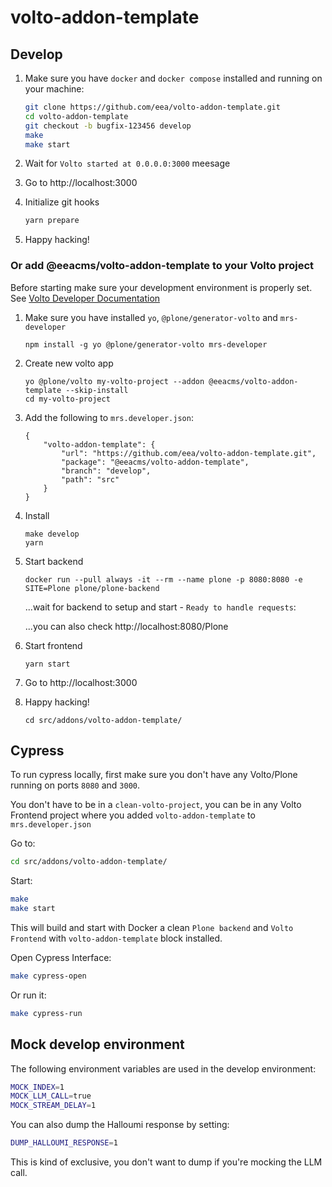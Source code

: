 # volto-addon-template

## Develop

1. Make sure you have `docker` and `docker compose` installed and running on your machine:

   ```Bash
   git clone https://github.com/eea/volto-addon-template.git
   cd volto-addon-template
   git checkout -b bugfix-123456 develop
   make
   make start
   ```

1. Wait for `Volto started at 0.0.0.0:3000` meesage

1. Go to http://localhost:3000

1. Initialize git hooks

   ```Bash
   yarn prepare
   ```

1. Happy hacking!

### Or add @eeacms/volto-addon-template to your Volto project

Before starting make sure your development environment is properly set. See [Volto Developer Documentation](https://docs.voltocms.com/getting-started/install/)

1.  Make sure you have installed `yo`, `@plone/generator-volto` and `mrs-developer`

        npm install -g yo @plone/generator-volto mrs-developer

1.  Create new volto app

        yo @plone/volto my-volto-project --addon @eeacms/volto-addon-template --skip-install
        cd my-volto-project

1.  Add the following to `mrs.developer.json`:

        {
            "volto-addon-template": {
                "url": "https://github.com/eea/volto-addon-template.git",
                "package": "@eeacms/volto-addon-template",
                "branch": "develop",
                "path": "src"
            }
        }

1.  Install

        make develop
        yarn

1.  Start backend

        docker run --pull always -it --rm --name plone -p 8080:8080 -e SITE=Plone plone/plone-backend

    ...wait for backend to setup and start - `Ready to handle requests`:

    ...you can also check http://localhost:8080/Plone

1.  Start frontend

        yarn start

1.  Go to http://localhost:3000

1.  Happy hacking!

        cd src/addons/volto-addon-template/

## Cypress

To run cypress locally, first make sure you don't have any Volto/Plone running on ports `8080` and `3000`.

You don't have to be in a `clean-volto-project`, you can be in any Volto Frontend
project where you added `volto-addon-template` to `mrs.developer.json`

Go to:

```BASH
cd src/addons/volto-addon-template/
```

Start:

```Bash
make
make start
```

This will build and start with Docker a clean `Plone backend` and `Volto Frontend` with `volto-addon-template` block installed.

Open Cypress Interface:

```Bash
make cypress-open
```

Or run it:

```Bash
make cypress-run
```

## Mock develop environment

The following environment variables are used in the develop environment:

```Bash
MOCK_INDEX=1
MOCK_LLM_CALL=true
MOCK_STREAM_DELAY=1
```

You can also dump the Halloumi response by setting:

```Bash
DUMP_HALLOUMI_RESPONSE=1
```

This is kind of exclusive, you don't want to dump if you're mocking the LLM call.
